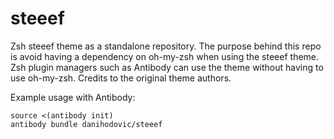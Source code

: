 # steeef
Zsh steeef theme as a standalone repository. The purpose behind this repo is avoid having a
dependency on oh-my-zsh when using the steeef theme. Zsh plugin managers such as Antibody can use
the theme without having to use oh-my-zsh. Credits to the original theme authors.

Example usage with Antibody:

    source <(antibody init)
    antibody bundle danihodovic/steeef
